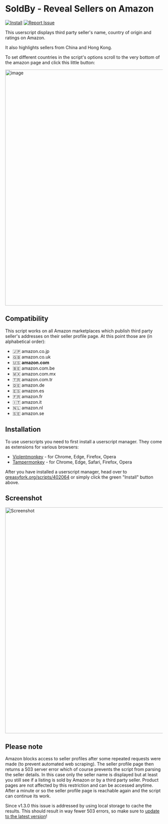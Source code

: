 # SoldBy - Reveal Sellers on Amazon

[![Install](https://img.shields.io/badge/-Install-%23607f01?style=flat-square&logo=data:image/png;base64,iVBORw0KGgoAAAANSUhEUgAAACQAAAAkCAYAAADhAJiYAAAAb0lEQVR4Ae3UgQUAMRBE0SvnykhnW0JKSmn/AANikbiB+SxgeWCelBwBA6jmxp+goq8CCiiggE4D3s3oLfrW5vc9RU3uNR9lRwnjRwljQDUYM0oYP0oYA6rBmFHC+FHC2FHCqJSA4n4VUAsyllL6AHMEW1GSXWKaAAAAAElFTkSuQmCC)](https://greasyfork.org/scripts/402064/code/script.user.js 'Click to install from greasyfork.org') [![Report Issue](https://img.shields.io/badge/-Report%20issue-%23c3513b?style=flat-square&logo=data:image/png;base64,iVBORw0KGgoAAAANSUhEUgAAACQAAAAkCAYAAADhAJiYAAAAsklEQVR4Ae3UEQzEQBCF4YVzd66nrvWs0+JBPeNUdzzPYT11Onen/3TwLbyl+ZPBSb5sstOq1VXAAEKc7sZczPf2Y3woPyajfBg/yo/JKDfmTr/qVlHOl4m0F+hpKGAAGEG5roBiISgKVKACGQ6jFyRUoAc4gA78HKCTufa025lrKKAX8EFvS7sHeleTmkd9gQ3YgWcWY0ClDBgvKmEMKCNGR/kxflTCuFAnEOKMVlWL+wNsSof8wQFurAAAAABJRU5ErkJggg==)](https://github.com/tadwohlrapp/soldby/issues 'Click to report issue')

This userscript displays third party seller's name, country of origin and ratings on Amazon.

It also highlights sellers from China and Hong Kong.

To set different countries in the script's options scroll to the very bottom of the amazon page and click this little button:

<img width="752" alt="image" src="https://user-images.githubusercontent.com/2788192/174012811-0c90facd-74d2-4e48-a2e7-22d89e832a0e.png">

## Compatibility

This script works on all Amazon marketplaces which publish third party seller's addresses on their seller profile page. At this point those are (in alphabetical order):

- 🇯🇵 amazon.co.jp
- 🇬🇧 amazon.co.uk
- 🇺🇸 **amazon.com**
- 🇧🇪 amazon.com.be
- 🇲🇽 amazon.com.mx
- 🇹🇷 amazon.com.tr
- 🇩🇪 amazon.de
- 🇪🇸 amazon.es
- 🇫🇷 amazon.fr
- 🇮🇹 amazon.it
- 🇳🇱 amazon.nl
- 🇸🇪 amazon.se

## Installation

To use userscripts you need to first install a userscript manager. They come as extensions for various browsers:

- [Violentmonkey](https://violentmonkey.github.io/) - for Chrome, Edge, Firefox, Opera
- [Tampermonkey](https://tampermonkey.net/) - for Chrome, Edge, Safari, Firefox, Opera

After you have installed a userscript manager, head over to [greasyfork.org/scripts/402064](https://greasyfork.org/scripts/402064) or simply click the green "Install" button above.

## Screenshot

<img width="720" alt="Screenshot" src="https://user-images.githubusercontent.com/2788192/171596756-b16fd466-fd5e-4869-95d5-92918cab2a98.png">

## Please note

Amazon blocks access to seller profiles after some repeated requests were made (to prevent automated web scraping). The seller profile page then returns a 503 server error which of course prevents the script from parsing the seller details. In this case only the seller name is displayed but at least you still see if a listing is sold by Amazon or by a third party seller. Product pages are not affected by this restriction and can be accessed anytime. After a minute or so the seller profile page is reachable again and the script can continue its work.

Since v1.3.0 this issue is addressed by using local storage to cache the results. This should result in way fewer 503 errors, so make sure to [update to the latest version](https://greasyfork.org/scripts/402064/code/script.user.js 'Update from greasyfork.org')!

